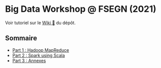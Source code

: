 # Big Data Workshop @ FSEGN (2021)
Voir tutoriel sur le [Wiki :book:](https://github.com/oussbenk/bigdata-workshop/wiki) du dépôt.
## Sommaire
* [Part 1 : Hadoop MapReduce](https://github.com/oussbenk/bigdata-workshop/wiki/Part-1-:-Hadoop-MapReduce)
* [Part 2 : Spark using Scala](https://github.com/oussbenk/bigdata-workshop/wiki/Part-2-:-Spark-using-Scala)
* [Part 3 : Annexes](https://github.com/oussbenk/bigdata-workshop/wiki/Part-3-:-Annexes)
